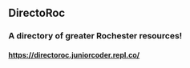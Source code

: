 ## DirectoRoc
### A directory of greater Rochester resources!
#### https://directoroc.juniorcoder.repl.co/
